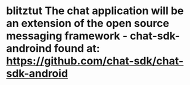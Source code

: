 # blitztut The chat application will be an extension of the open source messaging framework - chat-sdk-androind found at: https://github.com/chat-sdk/chat-sdk-android
